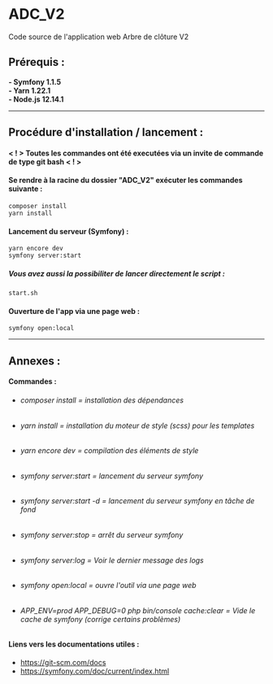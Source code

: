 # ADC_V2
Code source de l'application web Arbre de clôture V2

## Prérequis :
 **- Symfony 1.1.5**
 <br> 
 **- Yarn 1.22.1**
 <br>
 **- Node.js 12.14.1**
 <hr>

 
## Procédure d'installation / lancement :
#### < ! > Toutes les commandes ont été executées via un invite de commande de type **git bash** < ! >

#### Se rendre à la racine du dossier "ADC_V2" exécuter les commandes suivante :
 `composer install`
 <br>
 `yarn install`

#### Lancement du serveur (Symfony) :
 `yarn encore dev`<br>
 `symfony server:start`<br>
##### _Vous avez aussi la possibiliter de lancer directement le script :_
`start.sh`

#### Ouverture de l'app via une page web :
 `symfony open:local`

<hr>

## Annexes :
#### Commandes :

 - ###### composer install = installation des dépendances
 - ###### yarn install = installation du moteur de style (scss) pour les templates
 - ###### yarn encore dev = compilation des éléments de style
 - ###### symfony server:start = lancement du serveur symfony
 - ###### symfony server:start -d = lancement du serveur symfony en tâche de fond
 - ###### symfony server:stop = arrêt du serveur symfony
 - ###### symfony server:log = Voir le dernier message des logs
 - ###### symfony open:local = ouvre l'outil via une page web
 - ###### APP_ENV=prod APP_DEBUG=0 php bin/console cache:clear = Vide le cache de symfony (corrige certains problèmes)

#### Liens vers les documentations utiles :
- https://git-scm.com/docs
- https://symfony.com/doc/current/index.html


